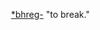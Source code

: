  [\*bhreg-](https://www.etymonline.com/word/*bhreg- "Etymology, meaning and definition of *bhreg-") "to break."